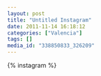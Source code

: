 ```yaml
---
layout: post
title: "Untitled Instagram"
date: 2011-11-14 16:18:12
categories: ["Valencia"]
tags: []
media_id: "338850833_326209"
---
```


{% instagram %}
